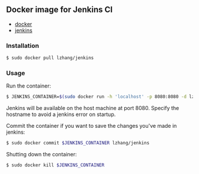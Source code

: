## Docker image for Jenkins CI

* [docker](http://www.docker.io/)
* [jenkins](http://jenkins-ci.org/)

### Installation

```sh
$ sudo docker pull lzhang/jenkins
```

### Usage

Run the container:

```sh
$ JENKINS_CONTAINER=$(sudo docker run -h 'localhost' -p 8080:8080 -d lzhang/docker)
```

Jenkins will be available on the host machine at port 8080. Specify the 
hostname to avoid a jenkins error on startup.

Commit the container if you want to save the changes you've made in jenkins:

```sh
$ sudo docker commit $JENKINS_CONTAINER lzhang/jenkins
```

Shutting down the container:

```sh
$ sudo docker kill $JENKINS_CONTAINER
```
